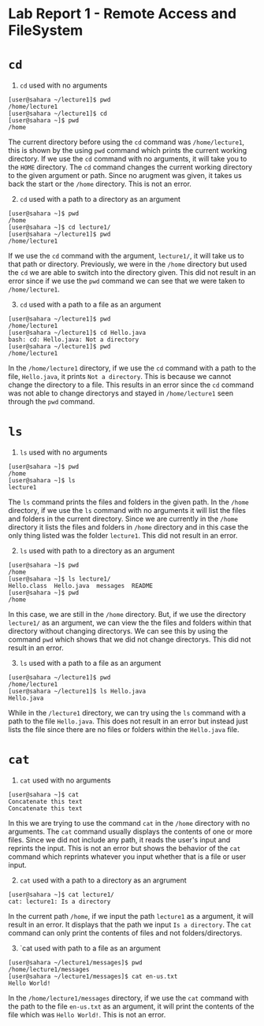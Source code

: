 # Lab Report 1 - Remote Access and FileSystem 

# `cd`
1. `cd` used with no arguments
```
[user@sahara ~/lecture1]$ pwd
/home/lecture1
[user@sahara ~/lecture1]$ cd
[user@sahara ~]$ pwd
/home
```
The current directory before using the `cd` command was `/home/lecture1`, this is shown by the using `pwd` command which prints the current working directory. If we use the `cd` command with no arguments, it will take you to the `HOME` directory. The `cd` command changes the current working directory to the given argument or path. Since no arugment was given, it takes us back the start or the `/home` directory. This is not an error.


2. `cd` used with a path to a directory as an argument
```
[user@sahara ~]$ pwd
/home
[user@sahara ~]$ cd lecture1/
[user@sahara ~/lecture1]$ pwd
/home/lecture1
```
If we use the `cd` command with the argument, `lecture1/`, it will take us to that path or directory. Previously, we were in the `/home` directory but used the `cd` we are able to switch into the directory given. This did not result in an error since if we use the `pwd` command we can see that we were taken to `/home/lecture1`.

3. `cd` used with a path to a file as an argument
```
[user@sahara ~/lecture1]$ pwd
/home/lecture1
[user@sahara ~/lecture1]$ cd Hello.java 
bash: cd: Hello.java: Not a directory
[user@sahara ~/lecture1]$ pwd
/home/lecture1
```
In the `/home/lecture1` directory, if we use the `cd` command with a path to the file, `Hello.java`, it prints `Not a directory`. This is because we cannot change the directory to a file. This results in an error since the `cd` command was not able to change directorys and stayed in `/home/lecture1` seen through the `pwd` command.

# `ls`
1. `ls` used with no arguments
```
[user@sahara ~]$ pwd
/home
[user@sahara ~]$ ls
lecture1
```
The `ls` command prints the files and folders in the given path. In the `/home` directory, if we use the `ls` command with no arguments it will list the files and folders in the current directory. Since we are currently in the `/home` directory it lists the files and folders in `/home` directory and in this case the only thing listed was the folder `lecture1`. This did not result in an error.

2. `ls` used with path to a directory as an argument
```
[user@sahara ~]$ pwd
/home
[user@sahara ~]$ ls lecture1/
Hello.class  Hello.java  messages  README
[user@sahara ~]$ pwd
/home
```
In this case, we are still in the `/home` directory. But, if we use the directory `lecture1/` as an argument, we can view the the files and folders within that directory without changing directorys. We can see this by using the command `pwd` which shows that we did not change directorys. This did not result in an error. 

3. `ls` used with a path to a file as an argument
```
[user@sahara ~/lecture1]$ pwd
/home/lecture1
[user@sahara ~/lecture1]$ ls Hello.java 
Hello.java
```
While in the `/lecture1` directory, we can try using the `ls` command with a path to the file `Hello.java`. This does not result in an error but instead just lists the file since there are no files or folders within the `Hello.java` file.


# `cat`
1. `cat` used with no arguments
```
[user@sahara ~]$ cat
Concatenate this text 
Concatenate this text
```
In this we are trying to use the command `cat` in the `/home` directory with no arguments. The `cat` command usually displays the contents of one or more files. Since we did not include any path, it reads the user's input and reprints the input. This is not an error but shows the behavior of the `cat` command which reprints whatever you input whether that is a file or user input.

2. `cat` used with a path to a directory as an argrument
```
[user@sahara ~]$ cat lecture1/
cat: lecture1: Is a directory
```
In the current path `/home`, if we input the path `lecture1` as a argument, it will result in an error. It displays that the path we input `Is a directory`. The `cat` command can only print the contents of files and not folders/directorys. 

3. `cat used with path to a file as an argument
```
[user@sahara ~/lecture1/messages]$ pwd
/home/lecture1/messages
[user@sahara ~/lecture1/messages]$ cat en-us.txt 
Hello World!
```
In the `/home/lecture1/messages` directory, if we use the `cat` command with the path to the file `en-us.txt` as an argument, it will print the contents of the file which was `Hello World!`. This is not an error. 



